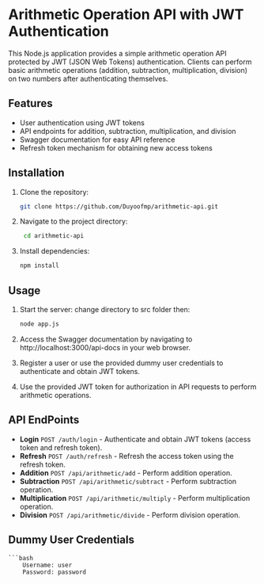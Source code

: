 # Arithmetic Operation API with JWT Authentication

This Node.js application provides a simple arithmetic operation API protected by JWT (JSON Web Tokens) authentication. Clients can perform basic arithmetic operations (addition, subtraction, multiplication, division) on two numbers after authenticating themselves.

## Features

- User authentication using JWT tokens
- API endpoints for addition, subtraction, multiplication, and division
- Swagger documentation for easy API reference
- Refresh token mechanism for obtaining new access tokens

## Installation

1. Clone the repository:

   ```bash
   git clone https://github.com/Duyoofmp/arithmetic-api.git

2. Navigate to the project directory:

   ```bash
    cd arithmetic-api

3. Install dependencies:
     ```bash
    npm install

## Usage

1. Start the server:
    change directory to src folder then:

    ```bash
    node app.js
2. Access the Swagger documentation by navigating to http://localhost:3000/api-docs in your web browser.
3. Register a user or use the provided dummy user credentials to authenticate and obtain JWT tokens.
4. Use the provided JWT token for authorization in API requests to perform arithmetic operations.


## API EndPoints
- **Login**
  `POST /auth/login` - Authenticate and obtain JWT tokens (access token and refresh token).
- **Refresh**
  `POST /auth/refresh` - Refresh the access token using the refresh token.
- **Addition**
  `POST /api/arithmetic/add` - Perform addition operation.
- **Subtraction**
  `POST /api/arithmetic/subtract` - Perform subtraction operation.
- **Multiplication**
  `POST /api/arithmetic/multiply` - Perform multiplication operation.
- **Division**
  `POST /api/arithmetic/divide` - Perform division operation.
 ## Dummy User Credentials
    ```bash
        Username: user
        Password: password
